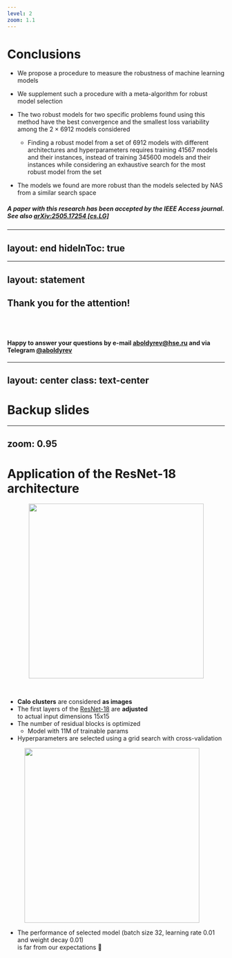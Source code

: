 ```yaml
---
level: 2
zoom: 1.1
---
```


# Conclusions

* We propose a procedure to measure the robustness of machine learning models

* We supplement such a procedure with a meta-algorithm for robust model selection

* The two robust models for two specific problems found using this method have the best convergence and the smallest loss variability among the $2\times6912$ models considered
    * Finding a robust model from a set of $6912$ models with different architectures and hyperparameters requires training $41567$ models and their instances, instead of training $345600$ models and their instances while considering an exhaustive search for the most robust model from the set
 * The models we found are more robust than the models selected by NAS from a similar search space

##### A paper with this research has been accepted by the IEEE Access journal. See also [arXiv:2505.17254 \[cs.LG\]](https://arxiv.org/abs/2505.17254)

---
layout: end
hideInToc: true
---

---
layout: statement
---

## Thank you for the attention!

<br>
<br>

#### Happy to answer your questions by e-mail <a href="mailto:aboldyrev@hse.ru">aboldyrev@hse.ru</a> and via Telegram <a href="https://t.me/aboldyrev">@aboldyrev</a>

<PoweredBySlidev mt-10 />

---
layout: center
class: text-center
---

# Backup slides

---
zoom: 0.95
---

# Application of the ResNet-18 architecture

<center>
<figure>
    <img src="/ResNet-18.png" style="width: 405px !important;">
</figure>
</center>
<br>

<div class="grid grid-cols-[4fr_3fr] gap-10">
  <div>

* **Calo clusters** are considered **as images**
* The first layers of the [ResNet-18](https://arxiv.org/abs/1512.03385) are **adjusted**<br> to actual input dimensions 15x15
* The number of residual blocks is optimized
	* Model with 11M of trainable params
* Hyperparameters are selected using a grid search with cross-validation
</div>
<div>
<figure>
    <img src="/ResNet-18_results.png" style="width: 405px !important;">
</figure>
</div>
</div>

* The performance of selected model (batch size 32, learning rate 0.01 and weight decay 0.01)<br> is far from our expectations 🥺